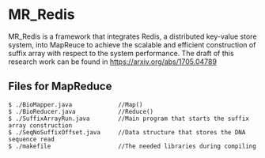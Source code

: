 # MR_Redis
MR_Redis is a framework that integrates Redis, a distributed key-value store system, into MapReuce
to achieve the scalable and efficient construction of suffix array with respect to the system performance.
The draft of this research work can be found in https://arxiv.org/abs/1705.04789

## Files for MapReduce
    $ ./BioMapper.java             //Map()
    $ ./BioReducer.java            //Reduce()
    $ ./SuffixArrayRun.java        //Main program that starts the suffix array construction
    $ ./SeqNoSuffixOffset.java     //Data structure that stores the DNA sequence read
    $ ./makefile                   //The needed libraries during compiling
  
